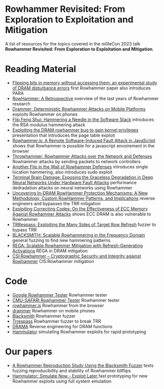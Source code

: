 # Rowhammer Revisited: From Exploration to Exploitation and Mitigation
 A list of resources for the topics covered in the m0leCon 2023 talk **Rowhammer Revisited: From Exploration to Exploitation and Mitigation**.
 
# Reading Material
- [Flipping bits in memory without accessing them: an experimental study of DRAM disturbance errors](https://dl.acm.org/doi/abs/10.1145/2678373.2665726) first Rowhammer paper also introduces PARA
- [RowHammer: A Retrospective](https://ieeexplore.ieee.org/abstract/document/8708249) overview of the last years of Rowhammer research
- [Drammer: Deterministic Rowhammer Attacks on Mobile Platforms](https://dl.acm.org/doi/abs/10.1145/2976749.2978406) exploits Rowhammer on phones
- [Flip Feng Shui: Hammering a Needle in the Software Stack](https://www.usenix.org/conference/usenixsecurity16/technical-sessions/presentation/razavi) introduces the RSA modulus hammering attack
- [Exploiting the DRAM rowhammer bug to gain kernel privileges](https://www.cs.umd.edu/class/fall2019/cmsc818O/papers/rowhammer-kernel.pdf) presentation that introduces the page table exploit
- [Rowhammer.js: A Remote Software-Induced Fault Attack in JavaScript](https://link.springer.com/chapter/10.1007/978-3-319-40667-1_15) shows that Rowhammer is possible for a javascript envoirement in the browser
- [Throwhammer: Rowhammer Attacks over the Network and Defenses](https://www.usenix.org/conference/atc18/presentation/tatar) Rowhammer attacks by sending packets to network controllers
- [Another Flip in the Wall of Rowhammer Defenses](https://ieeexplore.ieee.org/abstract/document/8418607) introduces single location hammering, also introduces sudo exploit
- [Terminal Brain Damage: Exposing the Graceless Degradation in Deep Neural Networks Under Hardware Fault Attacks](https://www.usenix.org/conference/usenixsecurity19/presentation/hong) performance dedradation attacks on neural networks using Rowhammer
- [Uncovering In-DRAM RowHammer Protection Mechanisms: A New Methodology, Custom RowHammer Patterns, and Implications](https://dl.acm.org/doi/abs/10.1145/3466752.3480110) reverse engineers and bypasses the TRR mitigation
- [Exploiting Correcting Codes: On the Effectiveness of ECC Memory Against Rowhammer Attacks](https://ieeexplore.ieee.org/abstract/document/8835222) shows ECC DRAM is also vulnerable to Rowhammer
- [TRRespass: Exploiting the Many Sides of Target Row Refresh](https://ieeexplore.ieee.org/abstract/document/9152631) fuzzer to bypass TRR
- [BLACKSMITH: Scalable Rowhammering in the Frequency Domain](https://ieeexplore.ieee.org/abstract/document/9833772) general fuzzing to find new hammering patterns
- [REGA: Scalable Rowhammer Mitigation with Refresh-Generating Activations](https://www.research-collection.ethz.ch/handle/20.500.11850/587835) REGA in DRAM mitigation
- [CSI:Rowhammer – Cryptographic Security and Integrity against Rowhammer](https://ieeexplore.ieee.org/abstract/document/10179390) CIS:Rowhammer mitigation

# Code
- [Google Rowhammer Tester](https://github.com/google/rowhammer-test) Rowhammer tester
- [CMU-SAFARI Rowhammer Tester](https://github.com/CMU-SAFARI/rowhammer) Rowhammer tester
- [rowhammer.js](https://github.com/IAIK/rowhammerjs) Rowhammer from the browser
- [drammer](https://github.com/vusec/drammer) Rowhammer on mobile phones
- [Blacksmith](https://github.com/comsec-group/blacksmith) Rowhammer fuzzer
- [Trrespass](https://github.com/vusec/trrespass) Rowhammer fuzzer to break TRR
- [DRAMA](https://github.com/IAIK/drama) Reverse engineering for DRAM functions
- [Hammulator](https://github.com/cispa/hammulator) simulating Rowhammer exploits for rapid prototyping

# Our papers
- [A Rowhammer Reproduction Study Using the Blacksmith Fuzzer](https://publications.cispa.saarland/4008/) tests fuzzing reproducibility and stability of Rowhammer bitflips
- [Hammulator: Simulate Now - Exploit Later ](https://publications.cispa.saarland/3954/) fast prototyping for new Rowhammer exploits using full system emulation
